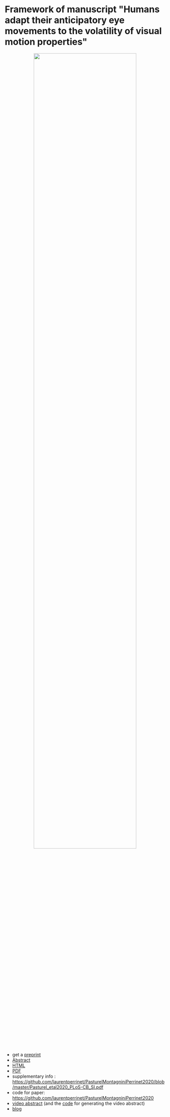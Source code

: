 # Framework of manuscript "Humans adapt their anticipatory eye movements to the volatility of visual motion properties"

<p align="center">
  <img width="80%" src="https://raw.githubusercontent.com/chloepasturel/AnticipatorySPEM/master/2020-03_video-abstract/PasturelMontagniniPerrinet2020_video-abstract.gif">
</p>

 * get a [preprint](https://www.biorxiv.org/content/10.1101/784116v3)
 * [Abstract](https://www.biorxiv.org/content/10.1101/784116v3)
 * [HTML](https://www.biorxiv.org/content/10.1101/784116v3)
 * [PDF](https://www.biorxiv.org/content/10.1101/784116v3.full.pdf)
 * supplementary info : https://github.com/laurentperrinet/PasturelMontagniniPerrinet2020/blob/master/Pasturel_etal2020_PLoS-CB_SI.pdf
 * code for paper: https://github.com/laurentperrinet/PasturelMontagniniPerrinet2020
 * [video abstract](https://raw.githubusercontent.com/chloepasturel/AnticipatorySPEM/master/2020-03_video-abstract/PasturelMontagniniPerrinet2020_video-abstract.mp4) (and the [code](https://github.com/chloepasturel/AnticipatorySPEM/blob/master/2020-03_video-abstract/2020-03-24_video-abstract.ipynb) for generating the video abstract)
 * [blog](https://laurentperrinet.github.io/publication/pasturel-montagnini-perrinet-20/)
